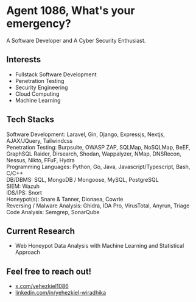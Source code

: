 # Agent 1086, What's your emergency?

A Software Developer and A Cyber Security Enthusiast.

## Interests

- Fullstack Software Development
- Penetration Testing
- Security Engineering
- Cloud Computing
- Machine Learning

## Tech Stacks

Software Development: Laravel, Gin, Django, Expressjs, Nextjs, AJAX/JQuery, Tailwindcss<br />
Penetration Testing: Burpsuite, OWASP ZAP, SQLMap, NoSQLMap, BeEF, GraphSQL Raider, Dirsearch, Shodan, Wappalyzer, NMap, DNSRecon, Nessus, Nikto, FFuF, Hydra<br />
Programming Languages: Python, Go, Java, Javascript/Typescript, Bash, C/C++<br />
DB/DBMS: SQL, MongoDB / Mongoose, MySQL, PostgreSQL<br />
SIEM: Wazuh<br />
IDS/IPS: Snort<br />
Honeypot(s): Snare & Tanner, Dionaea, Cowrie<br />
Reversing / Malware Analysis: Ghidra, IDA Pro, VirusTotal, Anyrun, Triage<br />
Code Analysis: Semgrep, SonarQube<br />

## Current Research

- Web Honeypot Data Analysis with Machine Learning and Statistical Approach

## Feel free to reach out!

- [x.com/yehezkiel1086](https://x.com/yehezkiel1086)
- [linkedin.com/in/yehezkiel-wiradhika](https://www.linkedin.com/in/yehezkiel-wiradhika/)

<!--
## Tech Stacks

Scripting Languages: Go, Python, PHP, Bash, C/C++, Javascript/Typescript <br />
Web Frameworks: Laravel, Django, Gin, Expressjs, JQuery / AJAX, Reactjs / Nextjs <br />
Network Security Tools: Wazuh, Snort, NMap, Nessus, Metasploit, Wireshark <br />
Software Security Tools: Burpsuite, Nikto, OWASP ZAP, SonarQube <br />
Malware Analysis Tools: Ghidra, IDA Pro, JADX, VirusTotal, AnyRun<br />
DBMSs / ORMs: PostgreSQL / MySQL, MongoDB / Mongoose, Firebase, GORM, Eloquent
-->
